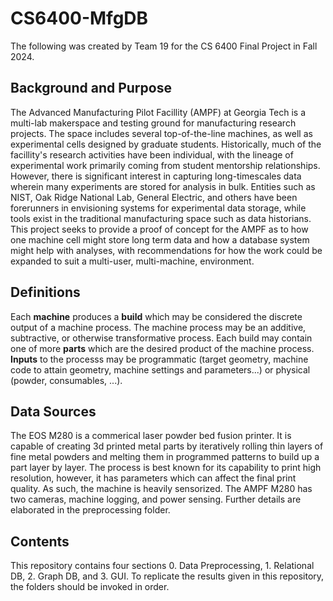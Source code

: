 # CS6400-MfgDB

The following was created by Team 19 for the CS 6400 Final Project in Fall 2024. 

## Background and Purpose
The Advanced Manufacturing Pilot Facillity (AMPF) at Georgia Tech is a multi-lab makerspace and testing ground for manufacturing research projects. The space includes several top-of-the-line machines, as well as experimental cells designed by graduate students.  Historically, much of the facillity's research activities have been individual, with the lineage of experimental work primarily coming from student mentorship relationships. However, there is significant interest in capturing long-timescales data wherein many experiments are stored for analysis in bulk. Entities such as NIST, Oak Ridge National Lab, General Electric, and others have been forerunners in envisioning systems for experimental data storage, while tools exist in the traditional manufacturing space such as data historians. This project seeks to provide a proof of concept for the AMPF as to how one machine cell might store long term data and how a database system might help with analyses, with recommendations for how the work could be expanded to suit a multi-user, multi-machine, environment.  

## Definitions
Each **machine** produces a **build** which may be considered the discrete output of a machine process. The machine process may be an additive, subtractive, or otherwise transformative process. Each build may contain one of more **parts** which are the desired product of the machine process. **Inputs** to the processs may be programmatic (target geometry, machine code to attain geometry, machine settings and parameters...) or physical (powder, consumables, ...). 

## Data Sources
The EOS M280 is a commerical laser powder bed fusion printer. It is capable of creating 3d printed metal parts by iteratively rolling thin layers of fine metal powders and melting them in programmed patterns to build up a part layer by layer. The process is best known for its capability to print high resolution, however, it has parameters which can affect the final print quality. As such, the machine is heavily sensorized. The AMPF M280 has two cameras, machine logging, and power sensing. Further details are elaborated in the preprocessing folder. 


## Contents
This repository contains four sections 0. Data Preprocessing, 1. Relational DB, 2. Graph DB, and 3. GUI. To replicate the results given in this repository, the folders should be invoked in order.